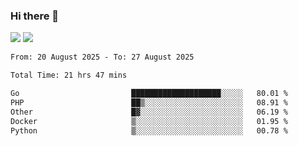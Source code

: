 ### Hi there 👋️

![](https://komarev.com/ghpvc/?username=Loner1024)
![](https://hit.yhype.me/github/profile?account_id=20189164)

<!--START_SECTION:waka-->

```txt
From: 20 August 2025 - To: 27 August 2025

Total Time: 21 hrs 47 mins

Go                         ████████████████████░░░░░   80.01 %
PHP                        ██▒░░░░░░░░░░░░░░░░░░░░░░   08.91 %
Other                      █▓░░░░░░░░░░░░░░░░░░░░░░░   06.19 %
Docker                     ▒░░░░░░░░░░░░░░░░░░░░░░░░   01.95 %
Python                     ▒░░░░░░░░░░░░░░░░░░░░░░░░   00.78 %
```

<!--END_SECTION:waka-->



